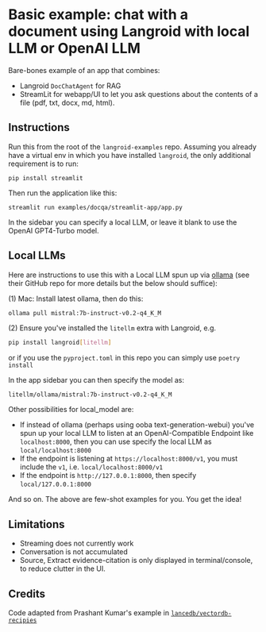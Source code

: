 # Basic example: chat with a document using Langroid with local LLM or OpenAI LLM

Bare-bones example of an app that combines:
- Langroid `DocChatAgent` for RAG
- StreamLit for webapp/UI
to let you ask questions about the contents of a file (pdf, txt, docx, md, html).

## Instructions
Run this from the root of the `langroid-examples` repo. Assuming you already have a virtual env in 
which you have installed `langroid`, the only additional requirement is to run:

``` 
pip install streamlit
```
Then run the application like this:
```
streamlit run examples/docqa/streamlit-app/app.py
```
In the sidebar you can specify a local LLM, or leave it blank to use the OpenAI 
GPT4-Turbo model. 

## Local LLMs

Here are instructions to use this with a Local LLM spun up via [ollama](https://github.com/jmorganca/ollama)
(see their GitHub repo for more details but the below should suffice):

(1) Mac: Install latest ollama, then do this:
```bash
ollama pull mistral:7b-instruct-v0.2-q4_K_M
```

(2) Ensure you've installed the `litellm` extra with Langroid, e.g.
```bash
pip install langroid[litellm]
``` 
or if you use the `pyproject.toml` in this repo you can simply use `poetry install`

In the app sidebar you can then specify the model as:
```
litellm/ollama/mistral:7b-instruct-v0.2-q4_K_M
```

Other possibilities for local_model are:
- If instead of ollama (perhaps using ooba text-generation-webui)
  you've spun up your local LLM to listen at an OpenAI-Compatible Endpoint
  like `localhost:8000`, then you can use specify the local LLM as `local/localhost:8000`
- If the endpoint is listening at `https://localhost:8000/v1`, you must include the `v1`, i.e.
  `local/localhost:8000/v1`
- If the endpoint is `http://127.0.0.1:8000`, then specify `local/127.0.0.1:8000`

And so on. The above are few-shot examples for you. You get the idea!

## Limitations

- Streaming does not currently work
- Conversation is not accumulated
- Source, Extract evidence-citation is only displayed in terminal/console, to reduce clutter in the UI.

## Credits
Code adapted from Prashant Kumar's example in [`lancedb/vectordb-recipies`](https://github.com/lancedb/vectordb-recipes)
